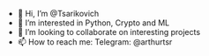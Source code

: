 - 👋 Hi, I’m @Tsarikovich
- 👀 I’m interested in Python, Crypto and ML
- 💞️ I’m looking to collaborate on interesting projects
- 📫 How to reach me: Telegram: @arthurtsr

<!---
Tsarikovich/Tsarikovich is a ✨ special ✨ repository because its `README.md` (this file) appears on your GitHub profile.
You can click the Preview link to take a look at your changes.
--->
